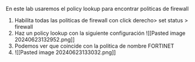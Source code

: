 En este lab usaremos el policy lookup para encontrar politicas de firewall

1. Habilita todas las politicas de firewall con click derecho> set status > firewall
2. Haz un policy lookup con la siguiente configuración
 ![[Pasted image 20240623132952.png]]
 3. Podemos ver que coincide con la politica de nombre FORTINET
 4. ![[Pasted image 20240623133032.png]]